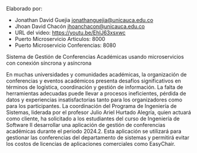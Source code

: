 Elaborado por:

- Jonathan David Guejia <jonathanguejia@unicauca.edu.co>
- Jhoan David Chacón <jhoanchacon@unicauca.edu.co>
- URL del video: https://youtu.be/EhIJ63xsxwc
- Puerto Microservicio Articulos: 8000
- Puerto Microservicio Conferencias: 8080

Sistema de Gestión de Conferencias Académicas usando microservicios con conexión síncrona y asíncrona

En muchas universidades y comunidades académicas, la organización de conferencias 
y eventos académicos presenta desafíos significativos en términos de logística, 
coordinación y gestión de información. La falta de herramientas adecuadas puede llevar 
a procesos ineficientes, pérdida de datos y experiencias insatisfactorias tanto para 
los organizadores como para los participantes.
La coordinación del Programa de Ingeniería de Sistemas, liderada por el profesor 
Julio Ariel Hurtado Alegría, quien actuará como cliente, ha solicitado a los estudiantes 
del curso de Ingeniería de Software II desarrollar una aplicación de gestión de conferencias 
académicas durante el periodo 2024.2.
Esta aplicación se utilizará para gestionar las conferencias del departamento de sistemas y 
permitirá evitar los costos de licencias de aplicaciones comerciales como EasyChair.

